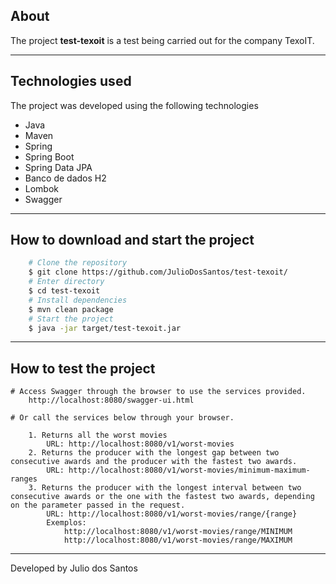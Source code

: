 ## About

The project **test-texoit** is a test being carried out for the company TexoIT.

---

## Technologies used

The project was developed using the following technologies

- Java
- Maven
- Spring
- Spring Boot
- Spring Data JPA
- Banco de dados H2
- Lombok
- Swagger

---

## How to download and start the project

```bash
    # Clone the repository
    $ git clone https://github.com/JulioDosSantos/test-texoit/
    # Enter directory
    $ cd test-texoit
    # Install dependencies
    $ mvn clean package
    # Start the project
    $ java -jar target/test-texoit.jar

```

---

## How to test the project

	# Access Swagger through the browser to use the services provided.
		http://localhost:8080/swagger-ui.html
	
	# Or call the services below through your browser.
	
		1. Returns all the worst movies
			URL: http://localhost:8080/v1/worst-movies
		2. Returns the producer with the longest gap between two consecutive awards and the producer with the fastest two awards.
			URL: http://localhost:8080/v1/worst-movies/minimum-maximum-ranges
		3. Returns the producer with the longest interval between two consecutive awards or the one with the fastest two awards, depending on the parameter passed in the request.
			URL: http://localhost:8080/v1/worst-movies/range/{range}
			Exemplos:
				http://localhost:8080/v1/worst-movies/range/MINIMUM
				http://localhost:8080/v1/worst-movies/range/MAXIMUM

---

Developed by Julio dos Santos
